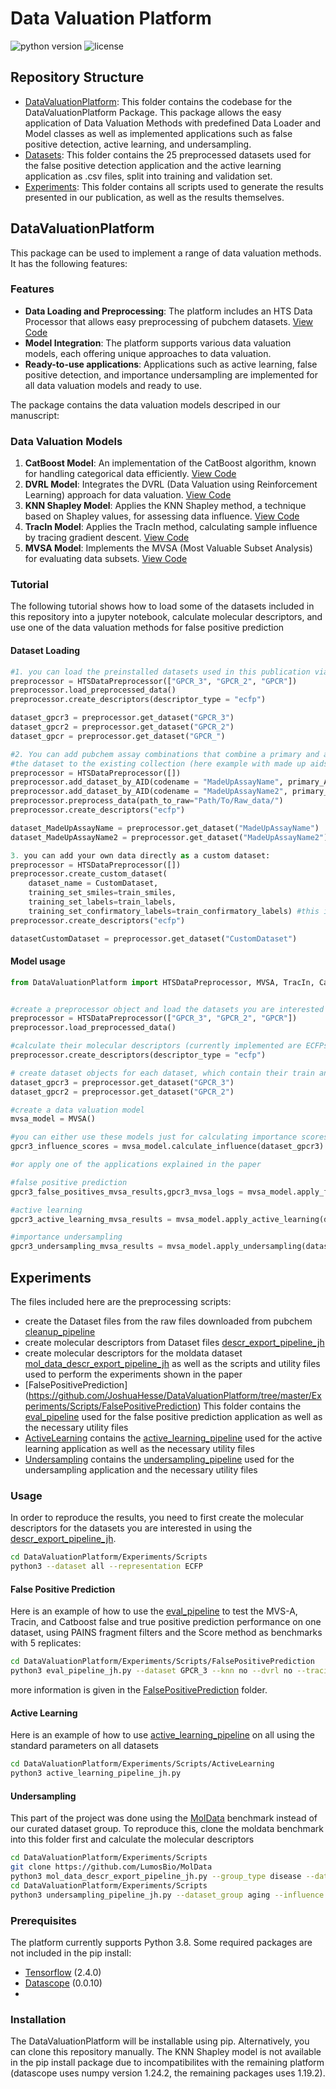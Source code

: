 # Data Valuation Platform
![python version](https://img.shields.io/badge/python-v.3.8-blue)
![license](https://img.shields.io/badge/license-MIT-orange)

## Repository Structure
- [DataValuationPlatform](DataValuationPlatform): This folder contains the codebase for the DataValuationPlatform Package. This package allows the easy application of Data Valuation Methods with predefined Data Loader and Model classes as well as implemented applications such as false positive detection, active learning, and undersampling.
- [Datasets](Datasets): This folder contains the 25 preprocessed datasets used for the false positive detection application and the active learning application as .csv files, split into training and validation set.
- [Experiments](Experiments): This folder contains all scripts used to generate the results presented in our publication, as well as the results themselves.


## DataValuationPlatform
This package can be used to implement a range of data valuation methods. It has the following features:
### Features
- **Data Loading and Preprocessing**: The platform includes an HTS Data Processor that allows easy preprocessing of pubchem datasets. [View Code](https://github.com/JoshuaHesse/DataValuationPlatform/blob/master/DataValuationPlatform/models/preprocessor.py)
- **Model Integration**: The platform supports various data valuation models, each offering unique approaches to data valuation.
- **Ready-to-use applications**: Applications such as active learning, false positive detection, and importance undersampling are implemented for all data valuation models and ready to use.

The package contains the data valuation models descriped in our manuscript:
### Data Valuation Models
1. **CatBoost Model**: An implementation of the CatBoost algorithm, known for handling categorical data efficiently. [View Code](https://github.com/JoshuaHesse/DataValuationPlatform/blob/master/DataValuationPlatform/models/catboost/CatBoost_model.py)
2. **DVRL Model**: Integrates the DVRL (Data Valuation using Reinforcement Learning) approach for data valuation. [View Code](https://github.com/JoshuaHesse/DataValuationPlatform/blob/master/DataValuationPlatform/models/dvrl/DVRL_model.py)
3. **KNN Shapley Model**: Applies the KNN Shapley method, a technique based on Shapley values, for assessing data influence. [View Code](https://github.com/JoshuaHesse/DataValuationPlatform/blob/master/DataValuationPlatform/models/knn_shapley/KNN_Shapley_model.py)
4. **TracIn Model**: Applies the TracIn method, calculating sample influence by tracing gradient descent. [View Code](https://github.com/JoshuaHesse/DataValuationPlatform/blob/master/DataValuationPlatform/models/knn_shapley/TracIn_model.py)
5. **MVSA Model**: Implements the MVSA (Most Valuable Subset Analysis) for evaluating data subsets. [View Code](https://github.com/JoshuaHesse/DataValuationPlatform/blob/master/DataValuationPlatform/models/mvsa/MVSA_model.py)

### Tutorial
The following tutorial shows how to load some of the datasets included in this repository into a jupyter notebook, calculate molecular descriptors, and use one of the data valuation methods for false positive prediction
#### Dataset Loading
```python
#1. you can load the preinstalled datasets used in this publication via names
preprocessor = HTSDataPreprocessor(["GPCR_3", "GPCR_2", "GPCR"])
preprocessor.load_preprocessed_data()
preprocessor.create_descriptors(descriptor_type = "ecfp")

dataset_gpcr3 = preprocessor.get_dataset("GPCR_3")
dataset_gpcr2 = preprocessor.get_dataset("GPCR_2")
dataset_gpcr = preprocessor.get_dataset("GPCR_")

#2. You can add pubchem assay combinations that combine a primary and a confirmatory assay by downloading the raw files and adding
#the dataset to the existing collection (here example with made up aids)
preprocessor = HTSDataPreprocessor([])
preprocessor.add_dataset_by_AID(codename = "MadeUpAssayName", primary_AID = "001",confirmatory_AID= "002")
preprocessor.add_dataset_by_AID(codename = "MadeUpAssayName2", primary_AID = "003",confirmatory_AID= "004")
preprocessor.preprocess_data(path_to_raw="Path/To/Raw_data/")
preprocessor.create_descriptors("ecfp")

dataset_MadeUpAssayName = preprocessor.get_dataset("MadeUpAssayName")
dataset_MadeUpAssayName2 = preprocessor.get_dataset("MadeUpAssayName2")

3. you can add your own data directly as a custom dataset:
preprocessor = HTSDataPreprocessor([])
preprocessor.create_custom_dataset(
    dataset_name = CustomDataset,
    training_set_smiles=train_smiles,
    training_set_labels=train_labels,
    training_set_confirmatory_labels=train_confirmatory_labels) #this is only necessary for the false positive identification
preprocessor.create_descriptors("ecfp")

datasetCustomDataset = preprocessor.get_dataset("CustomDataset")
```
#### Model usage
```python
from DataValuationPlatform import HTSDataPreprocessor, MVSA, TracIn, CatBoost, DVRL


#create a preprocessor object and load the datasets you are interested in (e.g. the preprocessed datasets supplied in this repository by using their names)
preprocessor = HTSDataPreprocessor(["GPCR_3", "GPCR_2", "GPCR"])
preprocessor.load_preprocessed_data()

#calculate their molecular descriptors (currently implemented are ECFPs, a set of 208 RDKit descriptors, and SMILES)
preprocessor.create_descriptors(descriptor_type = "ecfp")

# create dataset objects for each dataset, which contain their train and test sets, molecular descriptors, labels
dataset_gpcr3 = preprocessor.get_dataset("GPCR_3")
dataset_gpcr2 = preprocessor.get_dataset("GPCR_2")

#create a data valuation model
mvsa_model = MVSA()

#you can either use these models just for calculating importance scores for a dataset
gpcr3_influence_scores = mvsa_model.calculate_influence(dataset_gpcr3)

#or apply one of the applications explained in the paper

#false positive prediction
gpcr3_false_positives_mvsa_results,gpcr3_mvsa_logs = mvsa_model.apply_false_positive_identification(dataset = dataset_gpcr3, replicates = 3)

#active learning
gpcr3_active_learning_mvsa_results = mvsa_model.apply_active_learning(dataset = dataset_gpcr3, step_size = 1, steps = 6, regression_function = "gpr", sampling_function = "greedy")

#importance undersampling
gpcr3_undersampling_mvsa_results = mvsa_model.apply_undersampling(dataset = dataset_gpcr3, steps = 19)
```
## Experiments
The files included here are the preprocessing scripts:
- create the Dataset files from the raw files downloaded from pubchem [cleanup_pipeline](https://github.com/JoshuaHesse/DataValuationPlatform/blob/master/Experiments/Scripts/cleanup_pipeline_jh.py)
- create molecular descriptors from Dataset files [descr_export_pipeline_jh](https://github.com/JoshuaHesse/DataValuationPlatform/blob/master/Experiments/Scripts/descr_export_pipeline_jh.py)
- create molecular descriptors for the moldata dataset [mol_data_descr_export_pipeline_jh](https://github.com/JoshuaHesse/DataValuationPlatform/blob/master/Experiments/Scripts/mol_data_descr_export_pipeline_jh.py)
as well as the scripts and utility files used to perform the experiments shown in the paper
- [FalsePositivePrediction] (https://github.com/JoshuaHesse/DataValuationPlatform/tree/master/Experiments/Scripts/FalsePositivePrediction) This folder contains the [eval_pipeline](https://github.com/JoshuaHesse/DataValuationPlatform/blob/master/Experiments/Scripts/FalsePositivePrediction/eval_pipeline_jh.py) used for the false positive prediction application as well as the necessary utility files
- [ActiveLearning](https://github.com/JoshuaHesse/DataValuationPlatform/tree/master/Experiments/Scripts/ActiveLearning) contains the [active_learning_pipeline](https://github.com/JoshuaHesse/DataValuationPlatform/blob/master/Experiments/Scripts/ActiveLearning/active_learning_pipeline_jh.py) used for the active learning application as well as the necessary utility files
- [Undersampling](https://github.com/JoshuaHesse/DataValuationPlatform/tree/master/Experiments/Scripts/Undersampling) contains the [undersampling_pipeline](https://github.com/JoshuaHesse/DataValuationPlatform/blob/master/Experiments/Scripts/Undersampling/undersampling_pipeline_jh.py) used for the undersampling application and the necessary utility files

### Usage
In order to reproduce the results, you need to first create the molecular descriptors for the datasets you are interested in using the [descr_export_pipeline_jh](https://github.com/JoshuaHesse/DataValuationPlatform/blob/master/Experiments/Scripts/descr_export_pipeline_jh.py). 
```bash
cd DataValuationPlatform/Experiments/Scripts
python3 --dataset all --representation ECFP
```
#### False Positive Prediction
Here is an example of how to use the [eval_pipeline](https://github.com/JoshuaHesse/DataValuationPlatform/blob/master/Experiments/Scripts/FalsePositivePrediction/eval_pipeline_jh.py) to test the MVS-A, Tracin, and Catboost false and true positive prediction performance on one dataset, using PAINS fragment filters and the Score method as benchmarks with 5 replicates:
```bash
cd DataValuationPlatform/Experiments/Scripts/FalsePositivePrediction
python3 eval_pipeline_jh.py --dataset GPCR_3 --knn no --dvrl no --tracin yes --mvs_a yes --catboost yes --score yes --fragment_filter yes --representation ECFP --replicates 5 --filename output --log_predictions yes --environment others
```
more information is given in the [FalsePositivePrediction](https://github.com/JoshuaHesse/DataValuationPlatform/tree/master/Experiments/Scripts/FalsePositivePrediction) folder.

#### Active Learning
Here is an example of how to use [active_learning_pipeline](https://github.com/JoshuaHesse/DataValuationPlatform/blob/master/Experiments/Scripts/ActiveLearning/active_learning_pipeline_jh.py) on all using the standard parameters on all datasets
```bash
cd DataValuationPlatform/Experiments/Scripts/ActiveLearning
python3 active_learning_pipeline_jh.py 
```
#### Undersampling
This part of the project was done using the [MolData](https://github.com/LumosBio/MolData) benchmark instead of our curated dataset group. To reproduce this, clone the moldata benchmark into this folder first and calculate the molecular descriptors
```bash
cd DataValuationPlatform/Experiments/Scripts
git clone https://github.com/LumosBio/MolData
python3 mol_data_descr_export_pipeline_jh.py --group_type disease --dataset_group aging --representation ECFP
cd DataValuationPlatform/Experiments/Scripts
python3 undersampling_pipeline_jh.py --dataset_group aging --influence MVSA --replicates 5
```

### Prerequisites
The platform currently supports Python 3.8. Some required packages are not included in the pip install: 
- [Tensorflow](https://www.tensorflow.org/) (2.4.0)
- [Datascope](https://pypi.org/project/datascope/0.0.10/) (0.0.10)
- 

### Installation
The DataValuationPlatform will be installable using pip. Alternatively, you can clone this repository manually. 
The KNN Shapley model is not available in the pip install package due to incompatibilites with the remaining platform (datascope uses numpy version 1.24.2, the remaining packages uses 1.19.2). 


